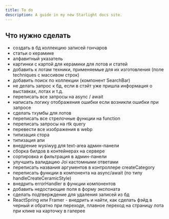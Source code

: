 ```yaml
---
title: To do 
description: A guide in my new Starlight docs site.
---
```


## Что нужно сделать

- создать в бд коллекцию записей гончаров
- статьи о керамике
- алфавитный указатель
- картинки с картой для керамики для лотов и статей
- добавить к лотам техники, применяемые для их изготовления (поле techniques с массивом строк)
- добавить поиск по коллекции (компонент SearchBar)
- не делать запрос к бд, если в стэйт уже пришла информация о выставках, лотах и т.д.
- переписать все запросы на async / await
- написать логику отображения ошибки если возникли ошибки при запросе
- сделать тхумбы для лотов
- переписать все стрелочные функции на function
- переписать запросы на rtk query
- перевести все изображения в webp
- типизация стора
- типизация апи
- внедрение wysiwyg для text-area админ-панели
- сборка билдов в контейнерах на сервере
- сортировка и фильтрация в админ-панели
- улучшить валидацию Joi кастомными ответами
- переписать названия аргументов в контроллере createCategory
- переписать функции в компонента на async/await (по типу handleCreateCeramicStyle)
- внедрить errorHandler в функции компонентов
- добавить недостающие поля в форму экспоната
- сделать подтверждение для удаления записей из бд
- ReactSpring или Framer - внедрить и найти, как сделать фэйд в черный и обратно при переходе, плавное переход на страницу лота при клике на карточку в галерее